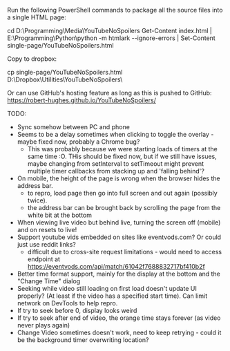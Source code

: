Run the following PowerShell commands to package all the source files into a single HTML page:

cd D:\Programming\Media\YouTubeNoSpoilers
Get-Content index.html | E:\Programming\Python\python -m htmlark --ignore-errors | Set-Content single-page/YouTubeNoSpoilers.html

Copy to dropbox:

cp single-page/YouTubeNoSpoilers.html D:\Dropbox\Utilities\YouTubeNoSpoilers\

Or can use GitHub's hosting feature as long as this is pushed to GitHub: https://robert-hughes.github.io/YouTubeNoSpoilers/


TODO:

* Sync somehow between PC and phone
* Seems to be a delay sometimes when clicking to toggle the overlay - maybe fixed now, probably a Chrome bug?
    * This was probably because we were starting loads of timers at the same time :O. THis should be fixed now, but if we still have issues, maybe changing from
      setInterval to setTimeout might prevent multiple timer callbacks from stacking up and 'falling behind'?
* On mobile, the height of the page is wrong when the browser hides the address bar.
    - to repro, load page then go into full screen and out again (possibly twice). 
    - the address bar can be brought back by scrolling the page from the white bit at the bottom
* When viewing live video but behind live, turning the screen off (mobile) and on resets to live!
* Support youtube vids embedded on sites like eventvods.com? Or could just use reddit links?
    - difficult due to cross-site request limitations - would need to access endpoint at https://eventvods.com/api/match/61042f7688832717bf410b2f
* Better time format support, mainly for the display at the bottom and the "Change Time" dialog
* Seeking while video still loading on first load doesn't update UI properly? (At least if the video has a specified start time). Can limit network on DevTools to help repro.
* If try to seek before 0, display looks weird
* If try to seek after end of video, the orange time stays forever (as video never plays again)
* Change Video sometimes doesn't work, need to keep retrying - could it be the background timer overwriting location?